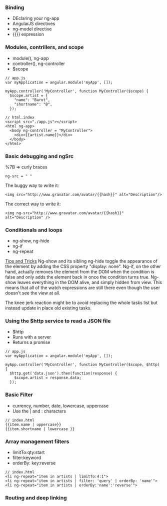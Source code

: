 ### Binding  
* DEclaring your ng-app  
* AngularJS directives  
* ng-model directive  
* {{}} expression    


### Modules, contrillers, and scope  
* module(), ng-app  
* controller(), ng-controller  
* $scope   

```  
// app.js 
var myApplication = angular.module('myApp', []);   

myApp.controller('MyController', function MyController($scope) {
  $scope.artist = { 
    "name": "Barot",  
    "shortname": "B",
  });   
```     

```   
// html.index    
<script src="./app.js"></script>  
<html ng-app>   
  <body ng-controller = "MyController">   
    <div>{{artist.name}}</div>
  </body>
</html>   
```   

### Basic debugging and ngSrc   
  %7B  => curly braces   
  ```
  ng-src = " "  
  ```   
  The buggy way to write it:    
  ```   
  <img src="http://www.gravatar.com/avatar/{{hash}}" alt="Description"/>    
  ```    
  The correct way to write it:    
  ```   
  <img ng-src="http://www.gravatar.com/avatar/{{hash}}" alt="Description" />   
  ```   
  
### Conditionals and loops   
* ng-show, ng-hide  
* ng-if   
* ng-repeat        


[Tips and Tricks](https://www.lynda.com/Angular-tutorials/One-time-binding/597030/611899-4.html)
Ng-show and its sibling ng-hide toggle the appearance of the element by adding the CSS property "display: none". Ng-if, on the other hand, actually removes the element from the DOM when the condition is false and only adds the element back in once the condition turns true. Ng-show leaves everything in the DOM alive, and simply hidden from view. This means that all of the watch expressions are still there even though the user doesn't see the view at all.     

The knee jerk reaction might be to avoid replacing the whole tasks list but instead update in place old existing tasks.


### Using the $http service to read a JSON file   
* $http   
* Runs with a server   
* Returns a promise   


```  
// app.js 
var myApplication = angular.module('myApp', []);   

myApp.controller('MyController', function MyController($scope, $http) {
  $http.get('data.json').then(function(response) {
    $scope.artist = response.data;
  });
```     

### Basic Filter   
* currency, number, date, lowercase, uppercase   
* Use the | and : characters   

```   
// index.html     
{{item.name | uppercase}}   
{{item.shortname | lowercase }}    
```    

### Array management filters    
* limitTo:qty:start   
* filter:keyword   
* orderBy: key:reverse     

```   
// index.html    
<li ng-repeat="item in artists | limitTo:4:1">   
<li ng-repeat="item in artists | filter: 'query' | orderBy: 'name'">  
<li ng-repeat="item in artists | orderBy:'name':'reverse'">        
```    

### Routing and deep linking   




